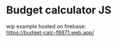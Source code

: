 # Budget calculator JS<br/>
wip example hosted on firebase:<br/>
https://budget-calc-f8871.web.app/
